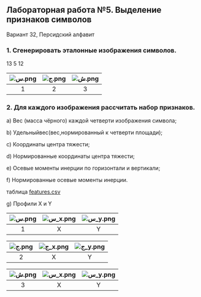 ## Лабораторная работа №5. Выделение признаков символов
Вариант 32, Персидский алфавит

### 1. Сгенерировать эталонные изображения символов.
13 5 12

|  ![س.png](persian_characters/%D8%B3.png) |  ![ج.png](persian_characters/%D8%AC.png)       |  ![ش.png](persian_characters/%D8%B4.png) |
|:---------------------------------------:|:-----------------------------------------------:|:----------------------------------------:|
|                    1                    |                        2                        |                    3                     |


### 2. Для каждого изображения рассчитать набор признаков.

a) Вес (масса чёрного) каждой четверти изображения символа;

b) Удельныйвес(вес,нормированный к четверти площади);

c) Координаты центра тяжести;

d) Нормированные координаты центра тяжести;

e) Осевые моменты инерции по горизонтали и вертикали;

f) Нормированные осевые моменты инерции.

таблица [features.csv](../../Desktop/%D0%98%D0%BD%D1%81%D1%82%D0%B8%D1%82%D1%83%D1%82/%D0%9E%D0%90%D0%92%D0%98/features.csv)

g) Профили X и Y


|  ![س.png](persian_characters/%D8%B3.png) | ![س_x.png](profiles/%D8%B3_x.png) | ![س_y.png](profiles/%D8%B3_y.png) |
|:----------------------------------------:|:---------------------------------:|:---------------------------------:|
|                    1                     |                 X                 |                 Y                 |



| ![ج.png](persian_characters/%D8%AC.png) | ![ج_x.png](profiles/%D8%AC_x.png) | ![ج_y.png](profiles/%D8%AC_y.png) |
|:---------------------------------------:|:---------------------------------:|:---------------------------------:|
|                    2                    |                 X                 |                 Y                 |


| ![ش.png](persian_characters/%D8%B4.png) | ![س_x.png](profiles/%D8%B3_x.png) | ![س_y.png](profiles/%D8%B3_y.png) |
|:---------------------------------------:|:---------------------------------:|:---------------------------------:|
|                    3                    |                 X                 |                 Y                 |




